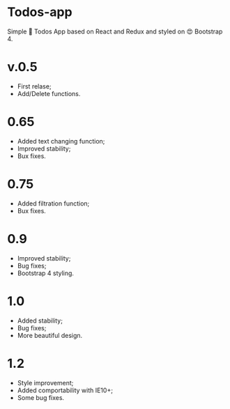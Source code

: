 # Todos-app
Simple 💬 Todos App based on React and Redux and styled on 😍 Bootstrap 4.

# v.0.5
- First relase;
- Add/Delete functions.

# 0.65
- Added text changing function;
- Improved stability;
- Bux fixes.

# 0.75
- Added filtration function;
- Bux fixes.

# 0.9
- Improved stability;
- Bug fixes;
- Bootstrap 4 styling.

# 1.0
- Added stability;
- Bug fixes;
- More beautiful design.

# 1.2
 - Style improvement;
 - Added comportability with IE10+;
 - Some bug fixes.
